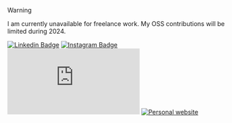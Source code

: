 > [!WARNING]  
> I am currently unavailable for freelance work. My OSS contributions will be limited during 2024.

[![Linkedin Badge](https://img.shields.io/badge/-alecarmbruster-blue?style=flat&logo=Linkedin&logoColor=white&link=https://www.linkedin.com/in/alecarmbruster/)](https://www.linkedin.com/in/alecarmbruster/)
[![Instagram Badge](https://img.shields.io/badge/-alectrocute-purple?style=flat&logo=instagram&logoColor=white&link=https://instagram.com/alectrocute/)](https://instagram.com/alectrocute)
[![Gmail Badge](https://img.shields.io/badge/-alectrocute[at]gmail.com-c14438?style=flat&logo=Gmail&logoColor=white&link=mailto:alectrocute[at]gmail.com)](mailto:alectrocute[at]gmail.com)
[![Personal website](https://img.shields.io/badge/https://alec.is-79ff97)](https://alec.is)
